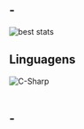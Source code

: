 ## -

![best stats](https://github-readme-stats.vercel.app/api?username={bestxgc}&theme=blue-green)

## Linguagens

<div style="display: inline_block">
  <img align="center" alt="C-Sharp" src="https://img.shields.io/badge/C%23-239120?style=for-the-badge&logo=c-sharp&logoColor=white" />
</div><br/>

## -

